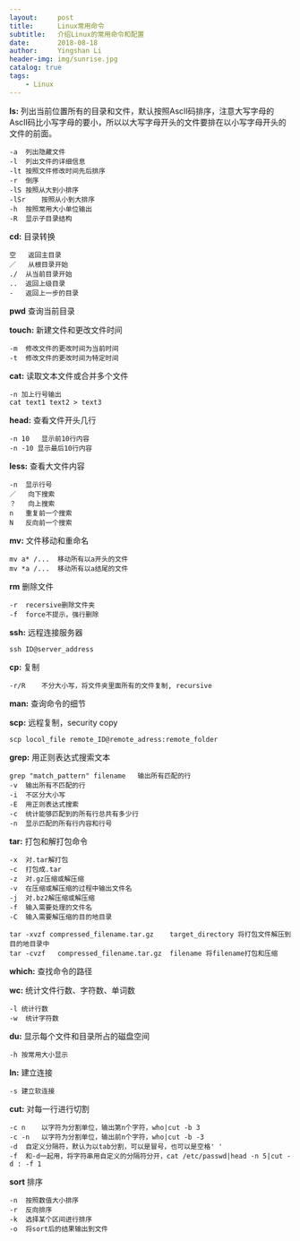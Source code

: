 ```yaml
---
layout:     post
title:      Linux常用命令
subtitle:   介绍Linux的常用命令和配置
date:       2018-08-18
author:     Yingshan Li
header-img: img/sunrise.jpg
catalog: true
tags:
    - Linux
---
```



**ls:** 列出当前位置所有的目录和文件，默认按照AscII码排序，注意大写字母的AscII码比小写字母的要小，所以以大写字母开头的文件要排在以小写字母开头的文件的前面。

```
-a	列出隐藏文件
-l	列出文件的详细信息
-lt	按照文件修改时间先后排序
-r	倒序
-lS	按照从大到小排序
-lSr	按照从小到大排序
-h	按照常用大小单位输出
-R	显示子目录结构
```

**cd:** 目录转换

```
空	返回主目录
／	从根目录开始
./	从当前目录开始
..	返回上级目录
-	返回上一步的目录

```

**pwd** 查询当前目录

**touch:** 新建文件和更改文件时间

```
-m	修改文件的更改时间为当前时间
-t	修改文件的更改时间为特定时间

```

**cat:** 读取文本文件或合并多个文件

```
-n 加上行号输出
cat text1 text2 > text3
```

**head:** 查看文件开头几行

```
-n 10	显示前10行内容
-n -10 显示最后10行内容
```

**less:** 查看大文件内容

```
-n	显示行号
／	向下搜索
？	向上搜索
n	重复前一个搜索
N	反向前一个搜索
```

**mv:** 文件移动和重命名

```
mv a* /...	移动所有以a开头的文件
mv *a /...	移动所有以a结尾的文件
```

**rm** 删除文件

```
-r	recersive删除文件夹
-f	force不提示，强行删除
```

**ssh:** 远程连接服务器

```
ssh ID@server_address
```

**cp:** 复制

```
-r/R	不分大小写，将文件夹里面所有的文件复制, recursive
```

**man:** 查询命令的细节


**scp:** 远程复制，security copy

```
scp locol_file remote_ID@remote_adress:remote_folder
```

**grep:** 用正则表达式搜索文本

```
grep "match_pattern" filename	输出所有匹配的行
-v	输出所有不匹配的行
-i	不区分大小写
-E	用正则表达式搜索
-c	统计能够匹配到的所有行总共有多少行
-n	显示匹配的所有行内容和行号
```

**tar:** 打包和解打包命令

```
-x	对.tar解打包
-c	打包成.tar
-z	对.gz压缩或解压缩
-v	在压缩或解压缩的过程中输出文件名
-j	对.bz2解压缩或解压缩
-f	输入需要处理的文件名
-C	输入需要解压缩的目的地目录

tar -xvzf compressed_filename.tar.gz	target_directory 将打包文件解压到目的地目录中
tar -cvzf	compressed_filename.tar.gz	filename 将filename打包和压缩
```

**which:** 查找命令的路径

**wc:** 统计文件行数、字符数、单词数

```
-l 统计行数
-w	统计字符数
```

**du:** 显示每个文件和目录所占的磁盘空间

```
-h 按常用大小显示
```

**ln:** 建立连接

```
-s 建立软连接
```

**cut:** 对每一行进行切割

```
-c n	以字符为分割单位，输出第n个字符，who|cut -b 3
-c -n	以字符为分割单位，输出前n个字符，who|cut -b -3
-d	自定义分隔符，默认为以tab分割，可以是冒号，也可以是空格' '
-f	和-d一起用，将字符串用自定义的分隔符分开，cat /etc/passwd|head -n 5|cut -d : -f 1
```

**sort** 排序

```
-n	按照数值大小排序
-r	反向排序
-k	选择某个区间进行排序
-o	将sort后的结果输出到文件
```

